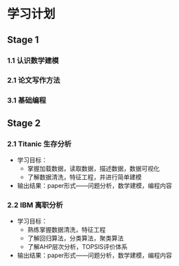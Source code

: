 # 学习计划
## Stage 1
### 1.1 认识数学建模
### 2.1 论文写作方法
### 3.1 基础编程

## Stage 2
### 2.1 Titanic 生存分析
- 学习目标：
  - 掌握加载数据，读取数据，描述数据，数据可视化
  - 了解数据清洗，特征工程，并进行简单建模
- 输出结果：paper形式——问题分析，数学建模，编程内容
### 2.2 IBM 离职分析
- 学习目标：
  - 熟练掌握数据清洗，特征工程
  - 了解回归算法，分类算法，聚类算法
  - 了解AHP层次分析，TOPSIS评价体系
- 输出结果：paper形式——问题分析，数学建模，编程内容
